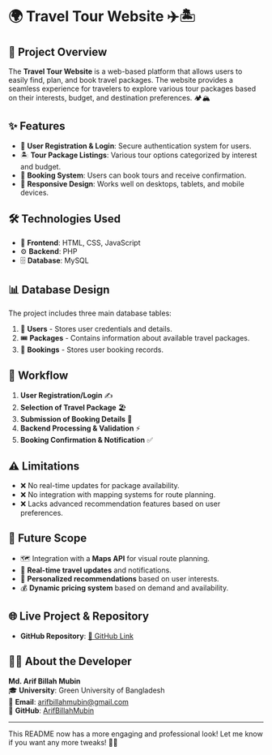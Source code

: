 # 🌍 Travel Tour Website ✈️🏝️

## 📌 Project Overview
The **Travel Tour Website** is a web-based platform that allows users to easily find, plan, and book travel packages. The website provides a seamless experience for travelers to explore various tour packages based on their interests, budget, and destination preferences. 🏕️🏔️

## ✨ Features
- 🔐 **User Registration & Login**: Secure authentication system for users.  
- 🏝️ **Tour Package Listings**: Various tour options categorized by interest and budget.  
- 📅 **Booking System**: Users can book tours and receive confirmation.    
- 📱 **Responsive Design**: Works well on desktops, tablets, and mobile devices.  

## 🛠️ Technologies Used
- 🎨 **Frontend**: HTML, CSS, JavaScript  
- ⚙️ **Backend**: PHP  
- 🗄️ **Database**: MySQL  

## 📊 Database Design
The project includes three main database tables:  
1. 👤 **Users** - Stores user credentials and details.  
2. 🎟️ **Packages** - Contains information about available travel packages.  
3. 📑 **Bookings** - Stores user booking records.  

## 🔄 Workflow
1. **User Registration/Login** ✍️  
2. **Selection of Travel Package** 🏖️  
3. **Submission of Booking Details** 📝  
4. **Backend Processing & Validation** ⚡  
5. **Booking Confirmation & Notification** ✅  

## ⚠️ Limitations
- ❌ No real-time updates for package availability.  
- ❌ No integration with mapping systems for route planning.  
- ❌ Lacks advanced recommendation features based on user preferences.  

## 🚀 Future Scope
- 🗺️ Integration with a **Maps API** for visual route planning.  
- 📢 **Real-time travel updates** and notifications.  
- 🎯 **Personalized recommendations** based on user interests.  
- 💰 **Dynamic pricing system** based on demand and availability.  

## 🌐 Live Project & Repository
- **GitHub Repository**: [🔗 GitHub Link](https://arifbillahmubin.github.io/tour-and-travels/)  

## 👨‍💻 About the Developer
**Md. Arif Billah Mubin**  
🎓 **University**: Green University of Bangladesh  
📧 **Email**: arifbillahmubin@gmail.com  
🔗 **GitHub**: [ArifBillahMubin](https://github.com/ArifBillahMubin)  

---

This README now has a more engaging and professional look! Let me know if you want any more tweaks! 🚀🎉

